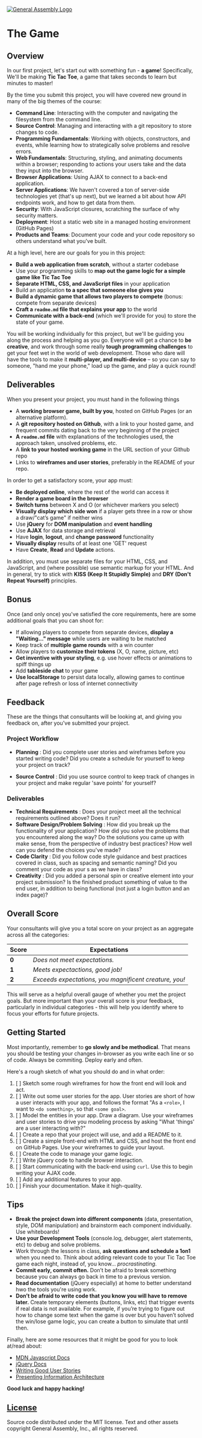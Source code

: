 [![General Assembly Logo](https://camo.githubusercontent.com/1a91b05b8f4d44b5bbfb83abac2b0996d8e26c92/687474703a2f2f692e696d6775722e636f6d2f6b6538555354712e706e67)](https://generalassemb.ly/education/web-development-immersive)

# The Game

## Overview

In our first project, let's start out with something fun - **a game**!
Specifically, We'll be making **Tic Tac Toe**, a game that takes seconds to
learn but minutes to master!

By the time you submit this project, you will have covered new ground in many of
the big themes of the course:

-   **Command Line**: Interacting with the computer and navigating the
    filesystem from the command line.
-   **Source Control**: Managing and interacting with a git repository to store
    changes to code.
-   **Programming Fundamentals**: Working with objects, constructors, and
    events, while learning how to strategically solve problems and resolve
    errors.
-   **Web Fundamentals**:  Structuring, styling, and animating documents within
    a browser; responding to actions your users take and the data they input
    into the browser.
-   **Browser Applications**: Using AJAX to connect to a back-end application.
-   **Server Applications**:  We haven't covered a ton of server-side
    technologies yet (that's up next), but we learned a bit about how API
    endpoints work, and how to get data from them.
-   **Security**: With JavaScript closures, scratching the surface of why
    security matters.
-   **Deployment**: Host a static web site in a managed hosting environment
    (GitHub Pages)
-   **Products and Teams**: Document your code and your code repository so
    others understand what you've built.

At a high level, here are our goals for you in this project:

-   **Build a web application from scratch**, without a starter codebase
-   Use your programming skills to **map out the game logic for a simple game
    like Tic Tac Toe**
-   **Separate HTML, CSS, and JavaScript files** in your application
-   Build an application **to a spec that someone else gives you**
-   **Build a dynamic game that allows two players to compete** (bonus: compete
    from separate devices)
-   **Craft a ``readme.md`` file that explains your app** to the world
-   **Communicate with a back-end** (which we'll provide for you) to store the
    state of your game.

You will be working individually for this project, but we'll be guiding you
along the process and helping as you go. Everyone will get a chance to **be
creative**, and work through some really **tough programming challenges** to get
your feet wet in the world of web development. Those who dare will have the
tools to make it **multi-player, and multi-device** – so you can say to someone,
"hand me your phone," load up the game, and play a quick round!

## Deliverables

When you present your project, you must hand in the following things

-   A **working browser game, built by you**, hosted on GitHub Pages (or an
    alternative platform).
-   A **git repository hosted on Github**, with a link to your hosted game, and
    frequent commits dating back to the very beginning of the project
-   **A ``readme.md`` file** with explanations of the technologies used, the
    approach taken, unsolved problems, etc.
-   A **link to your hosted working game** in the URL section of your Github
    repo
-   Links to **wireframes and user stories**, preferably in the README of your
    repo.

In order to get a satisfactory score, your app must:

-   **Be deployed online**, where the rest of the world can access it
-   **Render a game board in the browser**
-   **Switch turns** between X and O (or whichever markers you select)
-   **Visually display which side won** if a player gets three in a row or show
    a draw/"cat’s game" if neither wins
-   Use **jQuery** for **DOM manipulation** and **event handling**
-   Use **AJAX** for data storage and retrieval
-   Have **login**, **logout**, and **change password** functionality
-   **Visually display** results of at least one 'GET' request
-   Have **Create**, **Read** and **Update** actions.

In addition, you must use separate files for your HTML, CSS, and JavaScript, and
(where possible) use semantic markup for your HTML. And in general, try to stick
with **KISS (Keep It Stupidly Simple)** and **DRY (Don't Repeat Yourself)**
principles.

## Bonus

Once (and only once) you've satisfied the core requirements, here are some
additional goals that you can shoot for:

-   If allowing players to compete from separate devices, **display a
    "Waiting..." message** while users are waiting to be matched
-   Keep track of **multiple game rounds** with a win counter
-   Allow players to **customize their tokens** (X, O, name, picture, etc)
-   **Get inventive with your styling**, e.g. use hover effects or animations to
    spiff things up
-   Add **tableside chat** to your game
-   **Use localStorage** to persist data locally, allowing games to continue
    after page refresh or loss of internet connectivity

## Feedback

These are the things that consultants will be looking at, and giving you
feedback on, after you've submitted your project.

### Project Workflow

-   **Planning** : Did you complete user stories and wireframes before you
    started writing code? Did you create a schedule for yourself to keep your
    project on track?

-   **Source Control** : Did you use source control to keep track of changes in
    your project and make regular 'save points' for yourself?

### Deliverables

-   **Technical Requirements** : Does your project meet all the technical
    requirements outlined above? Does it run?
-   **Software Design/Problem Solving** : How did you break up the functionality
    of your application? How did you solve the problems that you encountered
    along the way? Do the solutions you came up with make sense, from the
    perspective of industry best practices? How well can you defend the choices
    you've made?
-   **Code Clarity** : Did you follow code style guidance and best practices
    covered in class, such as spacing and semantic naming? Did you comment your
    code as your s as we have in class?
-   **Creativity** : Did you added a personal spin or creative element into your
    project submission? Is the finished product something of value to the end
    user, in addition to being functional (not just a login button and an index
    page)?

## Overall Score

Your consultants will give you a total score on your project as an aggregate
across all the categories:

| Score | Expectations                                           |
|-------|--------------------------------------------------------|
| **0** | _Does not meet expectations._                          |
| **1** | _Meets expectactions, good job!_                       |
| **2** | _Exceeds expectations, you magnificent creature, you!_ |

This will serve as a helpful overall gauge of whether you met the project goals.
But more important than your overall score is your feedback, particularly in
individual categories - this will help you identify where to focus your efforts
for future projects.

## Getting Started

Most importantly, remember to **go slowly and be methodical**. That means you
should be testing your changes in-browser as you write each line or so of code.
Always be commiting. Deploy early and often.

Here's a rough sketch of what you should do and in what order:

1.  [ ] Sketch some rough wireframes for how the front end will look and act.
1.  [ ] Write out some user stories for the app. User stories are short of how a
    user interacts with your app, and follows the format "As a `<role>`, I want
    to `<do something>`, so that `<some goal>`.
1.  [ ] Model the entities in your app. Draw a diagram. Use your wireframes and
    user stories to drive you modeling process by asking "What 'things' are a
    user interacting with?"
1.  [ ] Create a repo that your project will use, and add a README to it.
1.  [ ] Create a simple front-end with HTML and CSS, and host the front end on
    GitHub Pages. Use your wireframes to guide your layout.
1.  [ ] Create the code to manage your game logic.
1.  [ ] Write jQuery code to handle browser interaction.
1.  [ ] Start communicating with the back-end using `curl`. Use this to begin
    writing your AJAX code.
1.  [ ] Add any additional features to your app.
1.  [ ] Finish your documentation. Make it high-quality.

## Tips

-   **Break the project down into different components** (data, presentation,
    style, DOM manipulation) and brainstorm each component individually. Use
    whiteboards!
-   **Use your Development Tools** (console.log, debugger, alert statements,
    etc) to debug and solve problems.
-   Work through the lessons in class, **ask questions and schedule a 1on1**
    when you need to. Think about adding relevant code to your Tic Tac Toe game
    each night, instead of, you know... _procrastinating_.
-   **Commit early, commit often.** Don’t be afraid to break something because
    you can always go back in time to a previous version.
-   **Read documentation** (jQuery especially) at home to better understand hwo
    the tools you're using work.
-   **Don’t be afraid to write code that you know you will have to remove
    later.** Create temporary elements (buttons, links, etc) that trigger events
    if real data is not available. For example, if you’re trying to figure out
    how to change some text when the game is over but you haven’t solved the
    win/lose game logic, you can create a button to simulate that until then.

Finally, here are some resources that it might be good for you to look at/read
about:

-   [MDN Javascript Docs](https://developer.mozilla.org/en-US/docs/Web/JavaScript)
-   [jQuery Docs](http://api.jquery.com)
-   [Writing Good User Stories](http://www.mariaemerson.com/user-stories/)
-   [Presenting Information Architecture](http://webstyleguide.com/wsg3/3-information-architecture/4-presenting-information.html)

**Good luck and happy hacking!**

## [License](LICENSE)

Source code distributed under the MIT license. Text and other assets copyright
General Assembly, Inc., all rights reserved.
